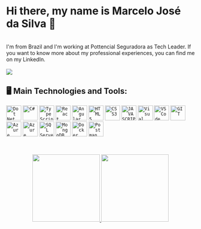 <link rel="stylesheet" type='text/css' href="https://cdn.jsdelivr.net/gh/devicons/devicon@latest/devicon.min.css" />          

# Hi there, my name is Marcelo José da Silva 👋
<br>

<div>
  I'm from Brazil and I'm working at Pottencial Seguradora as Tech Leader. If you want to know more about my professional experiences, you can find me on my LinkedIn.
</div>
<br>
<div>
  <a href="https://www.linkedin.com/in/marcelo-jos%C3%A9-da-silva-a8709831" target="_blank"><img loading="lazy" src="https://img.shields.io/badge/-LinkedIn-%230077B5?style=for-the-badge&logo=linkedin&logoColor=white" target="_blank"></a>
</div>

## 🖥️ Main Technologies and Tools:
<code><img width="40px" src="https://cdn.jsdelivr.net/gh/devicons/devicon@latest/icons/dot-net/dot-net-original.svg" title = "Dot Net"/></code>
<code><img width="40px" src="https://cdn.jsdelivr.net/gh/devicons/devicon@latest/icons/csharp/csharp-original.svg" title="C#" /></code>
<code><img width="40px" src="https://cdn.jsdelivr.net/gh/devicons/devicon@latest/icons/typescript/typescript-original.svg" title="TypeScript" /></code>
<code><img width="40px" src="https://cdn.jsdelivr.net/gh/devicons/devicon@latest/icons/react/react-original.svg" title="React" /></code>
<code><img width="40px" src="https://cdn.jsdelivr.net/gh/devicons/devicon@latest/icons/angular/angular-original.svg" title="Angular" /></code>
<code><img width="40px" src="https://cdn.jsdelivr.net/gh/devicons/devicon/icons/html5/html5-original-wordmark.svg" title = "HTML5"/></code>
<code><img width="40px" src="https://cdn.jsdelivr.net/gh/devicons/devicon/icons/css3/css3-original-wordmark.svg" title = "CSS3"/></code>
<code><img width="40px" src="https://cdn.jsdelivr.net/gh/devicons/devicon/icons/javascript/javascript-original.svg" title = "JAVASCRIPT"/></code>
<code><img width="40px" src="https://cdn.jsdelivr.net/gh/devicons/devicon@latest/icons/visualstudio/visualstudio-original.svg" title="Visual Studio" /></code>
<code><img width="40px" src="https://cdn.jsdelivr.net/gh/devicons/devicon@latest/icons/vscode/vscode-original.svg" title="VS Code" /></code>
<code><img width="40px" src="https://cdn.jsdelivr.net/gh/devicons/devicon/icons/git/git-original.svg" title = "GIT"/></code>
<code><img width="40px" src="https://cdn.jsdelivr.net/gh/devicons/devicon@latest/icons/azure/azure-original.svg" title="Azure" /></code>
<code><img width="40px" src="https://cdn.jsdelivr.net/gh/devicons/devicon@latest/icons/azuredevops/azuredevops-original.svg" title="Azure Devops" /></code>
<code><img width="40px" src="https://cdn.jsdelivr.net/gh/devicons/devicon@latest/icons/microsoftsqlserver/microsoftsqlserver-original.svg" title="SQL Server" /></code>
<code><img width="40px" src="https://cdn.jsdelivr.net/gh/devicons/devicon@latest/icons/mongodb/mongodb-original.svg" title="MongoDB" /></code>
<code><img width="40px" src="https://cdn.jsdelivr.net/gh/devicons/devicon@latest/icons/docker/docker-original.svg" title="Docker" /></code>
<code><img width="40px" src="https://cdn.jsdelivr.net/gh/devicons/devicon@latest/icons/postman/postman-original.svg" title="Postman" /></code>

<br>
<p align="center">
<a href="https://github.com/MarceloBill84">
  <img height="180em" src="https://github-readme-stats-eight-theta.vercel.app/api?username=MarceloBill84&show_icons=true&theme=algolia&include_all_commits=true&count_private=true"/>
  <img height="180em" src="https://github-readme-stats-eight-theta.vercel.app/api/top-langs/?username=MarceloBill84&layout=compact&langs_count=8&theme=algolia"/>
</a>
</p>
